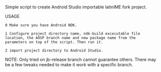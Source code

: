 Simple script to create Android Studio importable latinIME fork project.

USAGE

    0 Make sure you have Android NDK.

    1 Configure project directory name, ndk-build excecutable file location, the AOSP branch name and new package name from the parameters on top of the script. Then run it.

    2 import project directory to Android Studio.

NOTE: Only tried on jb-release branch cannot guarantee others. There may be a few tweaks needed to make it work with a specific branch.


